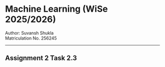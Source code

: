 # Machine Learning (WiSe 2025/2026)

Author: Suvansh Shukla  
Matriculation No. 256245

---

## Assignment 2 Task 2.3

